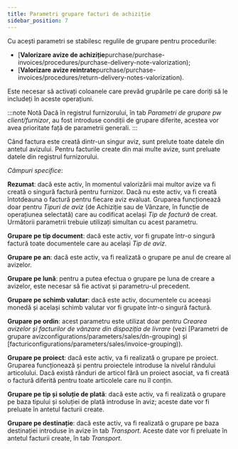 ```yaml
---
title: Parametri grupare facturi de achiziție
sidebar_position: 7
---
```


Cu acești parametri se stabilesc regulile de grupare pentru procedurile:  
-  [**Valorizare avize de achiziție**purchase/purchase-invoices/procedures/purchase-delivery-note-valorization);  
-  [**Valorizare avize reintrate**purchase/purchase-invoices/procedures/return-delivery-notes-valorization). 

Este necesar să activați coloanele care prevăd grupările pe care doriți să le includeți în aceste operațiuni.  

:::note Notă
Dacă în registrul furnizorului, în tab *Parametri de grupare pw client/furnizor*, au fost introduse condiții de grupare diferite, acestea vor avea prioritate față de parametrii generali.
:::

Când factura este creată dintr-un singur aviz, sunt prelute toate datele din antetul avizului. Pentru facturile create din mai multe avize, sunt preluate datele din registrul furnizorului.

*Câmpuri specifice*:

**Rezumat**: dacă este activ, în momentul valorizării mai multor avize va fi creată o singură factură pentru furnizor. Dacă nu este activ, va fi creată întotdeauna o factură pentru fiecare aviz evaluat. Gruparea funcționează doar pentru *Tipuri de aviz* (de Achiziție sau de Vânzare, în funcție de operațiunea selectată) care au codificat același *Tip de factură* de creat. Următorii parametrii trebuie utilizați simultan cu acest parametru.

**Grupare pe tip document**: dacă este activ, vor fi grupate într-o singură factură toate documentele care au același *Tip de aviz*.

**Grupare pe an**: dacă este activ, va fi realizată o grupare pe anul de creare al avizelor.

**Grupare pe lună**: pentru a putea efectua o grupare pe luna de creare a avizelor, este necesar să fie activat și parametru-ul precedent.

**Grupare pe schimb valutar**: dacă este activ, documentele cu aceeași monedă și același schimb valutar vor fi grupate într-o singură factură.

**Grupare pe ordin**: acest parametru este utilizat doar pentru *Crearea avizelor și facturilor de vânzare din dispoziția de livrare* (vezi [Parametri de grupare avizconfigurations/parameters/sales/dn-grouping) și [facturiconfigurations/parameters/sales/invoice-grouping)).

**Grupare pe proiect**: dacă este activ, va fi realizată o grupare pe proiect. Gruparea funcționează și pentru proiectele introduse la nivelul rândului articolului. Dacă există rânduri de articol fără un proiect asociat, va fi creată o factură diferită pentru toate articolele care nu îl conțin.

**Grupare pe tip și soluție de plată**: dacă este activ, va fi realizată o grupare pe baza tipului și soluției de plată introduse în aviz; aceste date vor fi preluate în antetul facturii create.

**Grupare pe destinație**: dacă este activ, va fi realizată o grupare pe baza destinației introduse în avize în tab *Transport*. Aceste date vor fi preluate în antetul facturii create, în tab *Transport*.